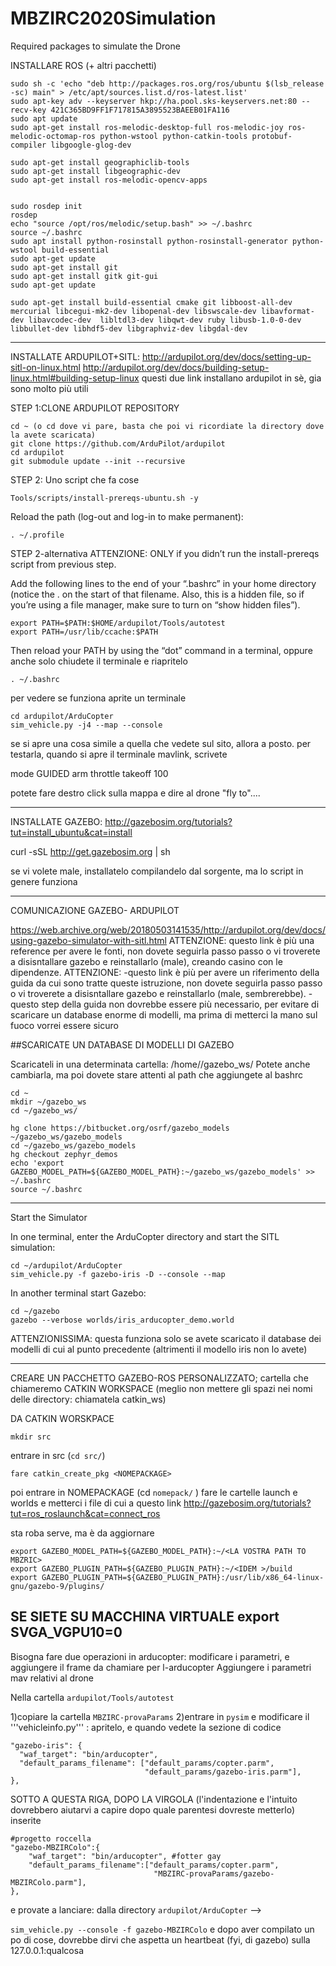 # MBZIRC2020Simulation
Required packages to simulate the Drone

INSTALLARE ROS (+ altri pacchetti)

```
sudo sh -c 'echo "deb http://packages.ros.org/ros/ubuntu $(lsb_release -sc) main" > /etc/apt/sources.list.d/ros-latest.list'
sudo apt-key adv --keyserver hkp://ha.pool.sks-keyservers.net:80 --recv-key 421C365BD9FF1F717815A3895523BAEEB01FA116
sudo apt update
sudo apt-get install ros-melodic-desktop-full ros-melodic-joy ros-melodic-octomap-ros python-wstool python-catkin-tools protobuf-compiler libgoogle-glog-dev

sudo apt-get install geographiclib-tools 
sudo apt-get install libgeographic-dev
sudo apt-get install ros-melodic-opencv-apps


sudo rosdep init
rosdep
echo "source /opt/ros/melodic/setup.bash" >> ~/.bashrc
source ~/.bashrc
sudo apt install python-rosinstall python-rosinstall-generator python-wstool build-essential
sudo apt-get update
sudo apt-get install git
sudo apt-get install gitk git-gui
sudo apt-get update

sudo apt-get install build-essential cmake git libboost-all-dev mercurial libcegui-mk2-dev libopenal-dev libswscale-dev libavformat-dev libavcodec-dev  libltdl3-dev libqwt-dev ruby libusb-1.0-0-dev libbullet-dev libhdf5-dev libgraphviz-dev libgdal-dev
```
-------------------------------------------------
INSTALLATE ARDUPILOT+SITL:
http://ardupilot.org/dev/docs/setting-up-sitl-on-linux.html
http://ardupilot.org/dev/docs/building-setup-linux.html#building-setup-linux
questi due link installano ardupilot in sè, gia sono molto più utili

STEP 1:CLONE ARDUPILOT REPOSITORY
```
cd ~ (o cd dove vi pare, basta che poi vi ricordiate la directory dove la avete scaricata)
git clone https://github.com/ArduPilot/ardupilot
cd ardupilot
git submodule update --init --recursive
```

STEP 2:
Uno script che fa cose
```
Tools/scripts/install-prereqs-ubuntu.sh -y 
```
Reload the path (log-out and log-in to make permanent):
```
. ~/.profile  
 ```
STEP 2-alternativa
ATTENZIONE: ONLY if you didn’t run the install-prereqs script from previous step. 

Add the following lines to the end of your “.bashrc” in your home directory
(notice the . on the start of that filename. Also, this is a hidden file,
 so if you’re using a file manager, make sure to turn on “show hidden files”).
```
export PATH=$PATH:$HOME/ardupilot/Tools/autotest
export PATH=/usr/lib/ccache:$PATH
```
Then reload your PATH by using the “dot” command in a terminal, oppure anche solo chiudete il terminale e riapritelo
```
. ~/.bashrc
```
per vedere se funziona aprite un terminale
```
cd ardupilot/ArduCopter
sim_vehicle.py -j4 --map --console
```
se si apre una cosa simile a quella che vedete sul sito, allora a posto.
per testarla, quando si apre il terminale mavlink, scrivete

mode GUIDED
arm throttle
takeoff 100 

potete fare destro click sulla mappa e dire al drone "fly to"....


----------------------------------------------------------------------------------
INSTALLATE GAZEBO:  http://gazebosim.org/tutorials?tut=install_ubuntu&cat=install

curl -sSL http://get.gazebosim.org | sh

se vi volete male, installatelo compilandelo dal sorgente, ma lo script in genere funziona



-----------------------------------------------------------------------------------
COMUNICAZIONE GAZEBO- ARDUPILOT

https://web.archive.org/web/20180503141535/http://ardupilot.org/dev/docs/using-gazebo-simulator-with-sitl.html
ATTENZIONE: questo link è più una reference per avere le fonti, non dovete seguirla passo passo o
vi troverete a disisntallare gazebo e reinstallarlo (male), creando casino con le
dipendenze.
ATTENZIONE:
 -questo link è più per avere un riferimento della guida da cui sono tratte queste istruzione, non dovete seguirla passo passo o
vi troverete a disisntallare gazebo e reinstallarlo (male, sembrerebbe).
 -questo step della guida non dovrebbe essere più necessario, per evitare di scaricare un database enorme di modelli, ma prima di metterci la mano sul fuoco vorrei essere sicuro

##SCARICATE UN DATABASE DI MODELLI DI GAZEBO

Scaricateli in una determinata cartella: /home/<user>/gazebo_ws/ 
Potete anche cambiarla, ma poi dovete stare attenti al path che aggiungete al bashrc 

```
cd ~
mkdir ~/gazebo_ws
cd ~/gazebo_ws/
  
hg clone https://bitbucket.org/osrf/gazebo_models ~/gazebo_ws/gazebo_models
cd ~/gazebo_ws/gazebo_models
hg checkout zephyr_demos
echo 'export GAZEBO_MODEL_PATH=${GAZEBO_MODEL_PATH}:~/gazebo_ws/gazebo_models' >> ~/.bashrc
source ~/.bashrc
```

--------------------------------------------------------------------------------
Start the Simulator

In one terminal, enter the ArduCopter directory and start the SITL simulation:
```
cd ~/ardupilot/ArduCopter
sim_vehicle.py -f gazebo-iris -D --console --map
```
In another terminal start Gazebo:
```
cd ~/gazebo
gazebo --verbose worlds/iris_arducopter_demo.world
```
ATTENZIONISSIMA: questa funziona solo se avete scaricato il database dei modelli di cui al punto precedente (altrimenti il modello iris non lo avete)

------------------------------------------------------------
CREARE UN PACCHETTO GAZEBO-ROS PERSONALIZZATO;
cartella che chiameremo CATKIN WORKSPACE (meglio non mettere gli spazi nei nomi delle directory: chiamatela catkin_ws)

DA CATKIN WORSKPACE
```
mkdir src
```
entrare in src (```cd src/```)
```
fare catkin_create_pkg <NOMEPACKAGE>
```
poi entrare in NOMEPACKAGE (cd ```nomepack/``` )
fare le cartelle launch e worlds
e metterci i file di cui a questo link http://gazebosim.org/tutorials?tut=ros_roslaunch&cat=connect_ros
 
 
sta roba serve, ma è da aggiornare
```
export GAZEBO_MODEL_PATH=${GAZEBO_MODEL_PATH}:~/<LA VOSTRA PATH TO MBZRIC>
export GAZEBO_PLUGIN_PATH=${GAZEBO_PLUGIN_PATH}:~/<IDEM >/build
export GAZEBO_PLUGIN_PATH=${GAZEBO_PLUGIN_PATH}:/usr/lib/x86_64-linux-gnu/gazebo-9/plugins/
```

SE SIETE SU MACCHINA VIRTUALE 
 export SVGA_VGPU10=0
------------------------------------
 Bisogna fare due operazioni in arducopter: modificare i parametri, e aggiungere il frame da chamiare per l-arducopter
 Aggiungere i parametri mav relativi al drone 
 
 Nella cartella ```ardupilot/Tools/autotest```
 
 1)copiare la cartella ```MBZIRC-provaParams```
 2)entrare in ```pysim``` e modificare il '''vehicleinfo.py''' :
 apritelo, e quando vedete la sezione di codice 
 ```
"gazebo-iris": {
   "waf_target": "bin/arducopter",
   "default_params_filename": ["default_params/copter.parm",
                               "default_params/gazebo-iris.parm"],
},
```

SOTTO A QUESTA RIGA, DOPO LA VIRGOLA (l'indentazione e l'intuito dovrebbero aiutarvi a capire dopo quale parentesi dovreste metterlo) inserite

```
#progetto roccella
"gazebo-MBZIRColo":{
    "waf_target": "bin/arducopter", #fotter gay
    "default_params_filename":["default_params/copter.parm",
                                "MBZIRC-provaParams/gazebo-MBZIRColo.parm"],
},
```

e provate a lanciare: dalla directory ```ardupilot/ArduCopter``` --> 

```sim_vehicle.py --console -f gazebo-MBZIRColo```  e dopo aver compilato un po di cose, dovrebbe dirvi che aspetta un heartbeat (fyi, di gazebo) sulla 127.0.0.1:qualcosa 
